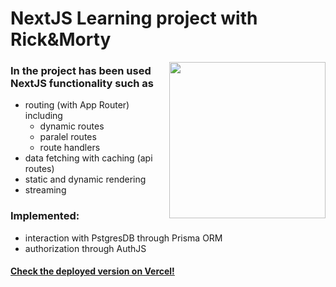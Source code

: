 # NextJS Learning project with Rick&Morty

<img src="https://i.pinimg.com/564x/2c/b6/6d/2cb66dc44526207ff0de228c5b459112.jpg" width=250 align="right"/>
  
### In the project has been used NextJS functionality such as

- routing (with App Router) including
  - dynamic routes
  - paralel routes
  - route handlers
- data fetching with caching (api routes)
- static and dynamic rendering
- streaming

### Implemented:

- interaction with PstgresDB through Prisma ORM
- authorization through AuthJS

#### [Check the deployed version on Vercel!](https://next-rick-morty-ten.vercel.app/)
